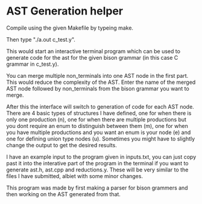 # AST Generation helper

Compile using the given Makefile by typeing make.

Then type "./a.out c_test.y".

This would start an interactive terminal program which can be used to generate code for the ast for the given bison grammar (in this case C grammar in c_test.y).

You can merge multiple non\_terminals into one AST node in the first part. This would reduce the complexity of the AST. Enter the name of the merged AST node followed by non\_terminals from the bison grammar you want to merge. 

After this the interface will switch to generation of code for each AST node. There are 4 basic types of structures I have defined, one for when there is only one production (n), one for when there are multiple productions but you dont require an enum to distinguish between them (m), one for when you have multiple productions and you want an enum is your node (e) and one for defining union type nodes (u). Sometimes you might have to slightly change the output to get the desired results. 

I have an example input to the program given in inputs.txt, you can just copy past it into the interative part of the program in the terminal if you want to generate ast.h, ast.cpp and reductions.y. These will be very similar to the files I have submitted, albiet with some minor changes. 

This program was made by first making a parser for bison grammers and then working on the AST generated from that. 
